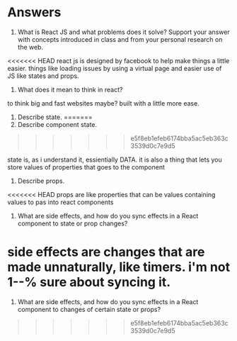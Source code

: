 # Answers

1. What is React JS and what problems does it solve? Support your answer with concepts introduced in class and from your personal research on the web.

<<<<<<< HEAD
react js is designed by facebook to help make things a little easier. things like loading issues by using a virtual page and easier use of JS like states and props.

1. What does it mean to think in react?

to think big and fast websites maybe? built with a little more ease.

1. Describe state.
=======
1. Describe component state.
>>>>>>> e5f8eb1efeb6174bba5ac5eb363c3539d0c7e9d5

state is, as i understand it, essientially DATA. it is also a thing that lets you store values of properties that goes to the component

1. Describe props.

<<<<<<< HEAD
props are like properties that can be values containing values to  pas into react components

1. What are side effects, and how do you sync effects in a React component to state or prop changes?

side effects are changes that are made unnaturally, like timers. i'm not 1--% sure about syncing it.
=======
1. What are side effects, and how do you sync effects in a React component to changes of certain state or props?
>>>>>>> e5f8eb1efeb6174bba5ac5eb363c3539d0c7e9d5
